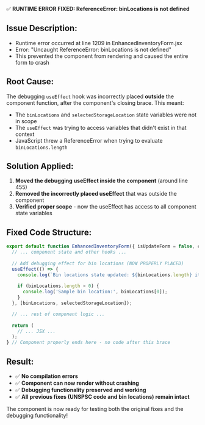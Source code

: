 ✅ **RUNTIME ERROR FIXED: ReferenceError: binLocations is not defined**

## Issue Description:
- Runtime error occurred at line 1209 in EnhancedInventoryForm.jsx
- Error: "Uncaught ReferenceError: binLocations is not defined"
- This prevented the component from rendering and caused the entire form to crash

## Root Cause:
The debugging `useEffect` hook was incorrectly placed **outside** the component function, after the component's closing brace. This meant:
- The `binLocations` and `selectedStorageLocation` state variables were not in scope
- The `useEffect` was trying to access variables that didn't exist in that context
- JavaScript threw a ReferenceError when trying to evaluate `binLocations.length`

## Solution Applied:
1. **Moved the debugging useEffect inside the component** (around line 455)
2. **Removed the incorrectly placed useEffect** that was outside the component
3. **Verified proper scope** - now the useEffect has access to all component state variables

## Fixed Code Structure:
```jsx
export default function EnhancedInventoryForm({ isUpdateForm = false, current = {} }) {
  // ... component state and other hooks ...
  
  // Add debugging effect for bin locations (NOW PROPERLY PLACED)
  useEffect(() => {
    console.log(`Bin locations state updated: ${binLocations.length} items for storage location:`, selectedStorageLocation);
    
    if (binLocations.length > 0) {
      console.log('Sample bin location:', binLocations[0]);
    }
  }, [binLocations, selectedStorageLocation]);

  // ... rest of component logic ...
  
  return (
    // ... JSX ...
  );
} // Component properly ends here - no code after this brace
```

## Result:
- ✅ **No compilation errors**
- ✅ **Component can now render without crashing**
- ✅ **Debugging functionality preserved and working**
- ✅ **All previous fixes (UNSPSC code and bin locations) remain intact**

The component is now ready for testing both the original fixes and the debugging functionality!

